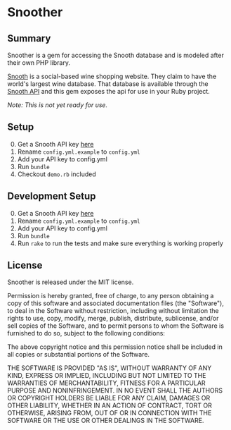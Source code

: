 # Snoother

## Summary

Snoother is a gem for accessing the Snooth database and is modeled after their own PHP library.

[Snooth](http://snooth.com) is a social-based wine shopping website. They claim to have the world's largest wine database. That database is available through the [Snooth API](http://api.snooth.com) and this gem exposes the api for use in your Ruby project.

_Note: This is not yet ready for use._

## Setup

0. Get a Snooth API key [here](http://api.snooth.com/register/)
1. Rename `config.yml.example` to `config.yml`
2. Add your API key to config.yml
3. Run `bundle`
4. Checkout `demo.rb` included

## Development Setup

0. Get a Snooth API key [here](http://api.snooth.com/register/)
1. Rename `config.yml.example` to `config.yml`
2. Add your API key to config.yml
3. Run `bundle`
4. Run `rake` to run the tests and make sure everything is working properly

## License

Snoother is released under the MIT license.

Permission is hereby granted, free of charge, to any person obtaining a copy
of this software and associated documentation files (the "Software"), to deal
in the Software without restriction, including without limitation the rights
to use, copy, modify, merge, publish, distribute, sublicense, and/or sell
copies of the Software, and to permit persons to whom the Software is
furnished to do so, subject to the following conditions:

The above copyright notice and this permission notice shall be included in
all copies or substantial portions of the Software.

THE SOFTWARE IS PROVIDED "AS IS", WITHOUT WARRANTY OF ANY KIND, EXPRESS OR
IMPLIED, INCLUDING BUT NOT LIMITED TO THE WARRANTIES OF MERCHANTABILITY,
FITNESS FOR A PARTICULAR PURPOSE AND NONINFRINGEMENT. IN NO EVENT SHALL THE
AUTHORS OR COPYRIGHT HOLDERS BE LIABLE FOR ANY CLAIM, DAMAGES OR OTHER
LIABILITY, WHETHER IN AN ACTION OF CONTRACT, TORT OR OTHERWISE, ARISING FROM,
OUT OF OR IN CONNECTION WITH THE SOFTWARE OR THE USE OR OTHER DEALINGS IN
THE SOFTWARE.
